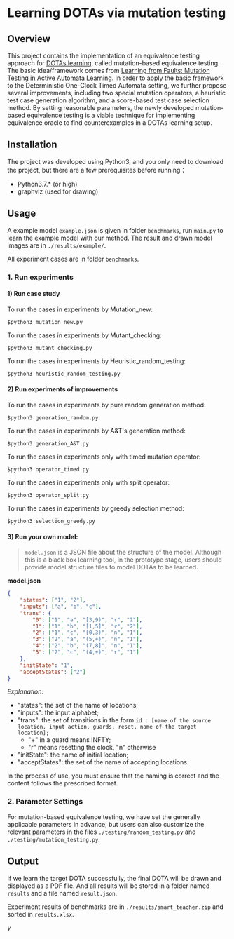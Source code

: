 # Learning DOTAs via mutation testing

## Overview

This project contains the implementation of an equivalence testing approach for [DOTAs learning](https://github.com/Leslieaj/OTALearning), called mutation-based equivalence testing.  The basic idea/framework comes from [Learning from Faults: Mutation Testing in Active Automata Learning](https://link.springer.com/chapter/10.1007%2F978-3-319-57288-8_2). In order to apply the basic framework to the Deterministic One-Clock Timed Automata setting, we further propose several improvements, including two special mutation operators, a heuristic test case generation algorithm, and a score-based test case selection method. By setting reasonable parameters, the newly developed mutation-based equivalence testing is a viable technique for implementing equivalence oracle to find counterexamples in a DOTAs learning setup.

## Installation

The project was developed using Python3, and you only need to download the project, but there are a few prerequisites before running：

- Python3.7.* (or high)
- graphviz (used for drawing)

## Usage
A example model `example.json` is given in folder `benchmarks`, run `main.py` to learn the example model with our method.
The result and drawn model images are in `./results/example/`. 

All experiment cases are in folder `benchmarks`.

### 1. Run experiments

#### 1) Run case study
To run the cases in experiments by Mutation_new:
```shell
$python3 mutation_new.py
```
To run the cases in experiments by Mutant_checking:
```shell
$python3 mutant_checking.py
```

To run the cases in experiments by Heuristic_random_testing:
```shell
$python3 heuristic_random_testing.py
```

#### 2) Run experiments of improvements
To run the cases in experiments by pure random generation method:
```shell
$python3 generation_random.py
```
To run the cases in experiments by A&T's generation method:
```shell
$python3 generation_A&T.py
```

To run the cases in experiments only with timed mutation operator:
```shell
$python3 operator_timed.py
```

To run the cases in experiments only with split operator:
```shell
$python3 operator_split.py
```

To run the cases in experiments by greedy selection method:
```shell
$python3 selection_greedy.py
```

#### 3) Run your own model:

> `model.json` is a JSON file about the structure of the model. Although this is a black box learning tool, in the prototype stage, users should provide model structure files to model DOTAs to be learned.

**model.json**

```json
{
    "states": ["1", "2"],
    "inputs": ["a", "b", "c"],
    "trans": {
        "0": ["1", "a", "[3,9)", "r", "2"],
        "1": ["1", "b", "[1,5]", "r", "2"],
        "2": ["1", "c", "[0,3)", "n", "1"],
        "3": ["2", "a", "(5,+)", "n", "1"],
        "4": ["2", "b", "(7,8]", "n", "1"],
        "5": ["2", "c", "(4,+)", "r", "1"]
    },
    "initState": "1",
    "acceptStates": ["2"]
}
```

*Explanation:*

- "states": the set of the name of locations;
- "inputs": the input alphabet;
- "trans": the set of transitions in the form `id : [name of the source location, input action, guards, reset, name of the target location];`
  - "+" in a guard means INFTY;
  - "r" means resetting the clock, "n" otherwise
- "initState": the name of initial location;
- "acceptStates": the set of the name of accepting locations.

In the process of use, you must ensure that the naming is correct and the content follows the prescribed format.



### 2. Parameter Settings

For mutation-based equivalence testing, we have set the generally applicable parameters in advance, but users can also customize the relevant parameters in the files `./testing/random_testing.py` and `./testing/mutation_testing.py`.

## Output

If we learn the target DOTA successfully, the final DOTA will be drawn and displayed as a PDF file. And all results will be stored in a folder named `results` and a file named `result.json`.

Experiment results of benchmarks are in `./results/smart_teacher.zip` and sorted in `results.xlsx`.

$\gamma$

